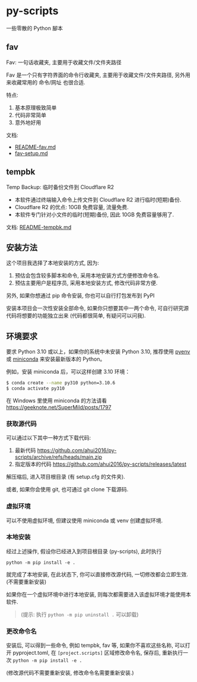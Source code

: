 # py-scripts

一些零散的 Python 腳本

## fav

Fav: 一句话收藏夹, 主要用于收藏文件/文件夹路径

Fav 是一个只有字符界面的命令行收藏夹, 主要用于收藏文件/文件夹路径,
另外用来收藏常用的 命令/网址 也很合适.

特点:

1. 基本原理极致简单
2. 代码非常简单
3. 意外地好用

文档:

- [README-fav.md](./docs/README-fav.md)
- [fav-setup.md](./docs/fav-setup.md)

## tempbk

Temp Backup: 临时备份文件到 Cloudflare R2

- 本软件通过终端输入命令上传文件到 Cloudflare R2 进行临时(短期)备份.
- Cloudflare R2 的优点: 10GB 免费容量, 流量免费.
- 本软件专门针对小文件的临时(短期)备份, 因此 10GB 免费容量够用了.

文档: [README-tempbk.md](./docs/README-tempbk.md)

## 安装方法

这个项目我选择了本地安装的方式, 因为:

1. 预估会包含较多脚本和命令, 采用本地安装方式方便修改命令名.
2. 预估主要用户是程序员, 采用本地安装方式, 修改代码非常方便.

另外, 如果你想通过 pip 命令安装, 你也可以自行打包发布到 PyPI 

安装本项目会一次性安装全部命令, 如果你只想要其中一两个命令,
可自行研究源代码将想要的功能独立出来 (代码都很简单, 有疑问可以问我).

## 环境要求

要求 Python 3.10 或以上，如果你的系统中未安装 Python 3.10,
推荐使用 [pyenv](https://github.com/pyenv/pyenv) 或
[miniconda](https://docs.conda.io/en/latest/miniconda.html)
来安装最新版本的 Python。

例如，安装 miniconda 后，可以这样创建 3.10 环境：

```sh
$ conda create --name py310 python=3.10.6
$ conda activate py310
```

在 Windows 里使用 miniconda 的方法请看 <https://geeknote.net/SuperMild/posts/1797>

### 获取源代码

可以通过以下其中一种方式下载代码:

1. 最新代码 <https://github.com/ahui2016/py-scripts/archive/refs/heads/main.zip>
2. 指定版本的代码 <https://github.com/ahui2016/py-scripts/releases/latest>

解压缩后, 进入项目根目录 (有 setup.cfg 的文件夹).

或者, 如果你会使用 git, 也可通过 git clone 下载源码.

### 虚拟环境

可以不使用虚拟环境, 但建议使用 miniconda 或 venv 创建虚拟环境.  

### 本地安装

经过上述操作, 假设你已经进入到项目根目录 (py-scripts), 此时执行

```commandline
python -m pip install -e .
```

就完成了本地安装, 在此状态下, 你可以直接修改源代码, 一切修改都会立即生效.
(不需要重新安装)

如果你在一个虚拟环境中进行本地安装, 则每次都需要进入该虚拟环境才能使用本软件.

> (提示: 执行 `python -m pip uninstall .` 可以卸载)

### 更改命令名

安装后, 可以得到一些命令, 例如 tempbk, fav 等, 如果你不喜欢这些名称,
可以打开 pyproject.toml, 在 `[project.scripts]` 区域修改命令名,
保存后, 重新执行一次 `python -m pip install -e .`

(修改源代码不需要重新安装, 修改命令名需要重新安装.)

